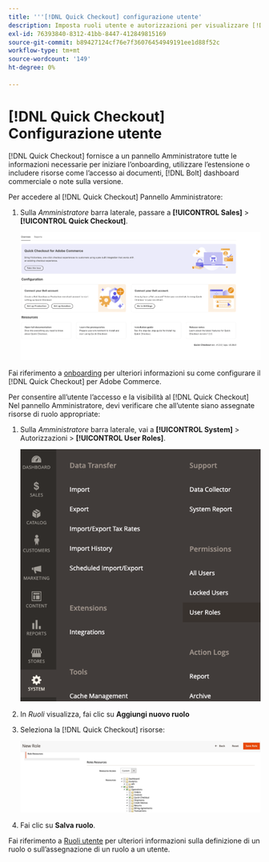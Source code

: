 ```yaml
---
title: '''[!DNL Quick Checkout] configurazione utente'
description: Imposta ruoli utente e autorizzazioni per visualizzare [!DNL Quick Checkout] Pannello Amministratore.
exl-id: 76393840-8312-41bb-8447-412849815169
source-git-commit: b89427124cf76e7f36076454949191ee1d88f52c
workflow-type: tm+mt
source-wordcount: '149'
ht-degree: 0%

---
```


# [!DNL Quick Checkout] Configurazione utente

[!DNL Quick Checkout] fornisce a un pannello Amministratore tutte le informazioni necessarie per iniziare l’onboarding, utilizzare l’estensione o includere risorse come l’accesso ai documenti, [!DNL Bolt] dashboard commerciale o note sulla versione.

Per accedere al [!DNL Quick Checkout] Pannello Amministratore:

1. Sulla _Amministratore_ barra laterale, passare a **[!UICONTROL Sales]** > **[!UICONTROL Quick Checkout]**.

   ![Pagamento rapido menu](assets/overview-admin-panel.png)

Fai riferimento a [onboarding](../quick-checkout/onboarding.md) per ulteriori informazioni su come configurare il [!DNL Quick Checkout] per Adobe Commerce.

Per consentire all’utente l’accesso e la visibilità al [!DNL Quick Checkout] Nel pannello Amministratore, devi verificare che all’utente siano assegnate risorse di ruolo appropriate:

1. Sulla _Amministratore_ barra laterale, vai a **[!UICONTROL System]** > Autorizzazioni > **[!UICONTROL User Roles]**.

   ![Ruoli utente](assets/user-roles-small.png)

1. In _Ruoli_ visualizza, fai clic su **Aggiungi nuovo ruolo**
1. Seleziona la [!DNL Quick Checkout] risorse:

   ![Processi e autorizzazioni di estrazione rapida](assets/role-resource-quick-checkout.png)

1. Fai clic su **Salva ruolo**.

Fai riferimento a [Ruoli utente](https://docs.magento.com/user-guide/system/permissions-user-roles.html) per ulteriori informazioni sulla definizione di un ruolo o sull’assegnazione di un ruolo a un utente.
